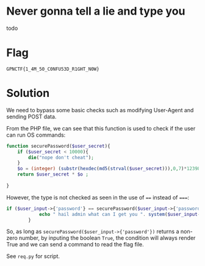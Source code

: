 # Never gonna tell a lie and type you
todo

# Flag
```
GPNCTF{1_4M_50_C0NFU53D_R1GHT_N0W}
```

# Solution
We need to bypass some basic checks such as modifying User-Agent and sending POST data.

From the PHP file, we can see that this function is used to check if the user can run OS commands:

```php
function securePassword($user_secret){
    if ($user_secret < 10000){
        die("nope don't cheat");
    }
    $o = (integer) (substr(hexdec(md5(strval($user_secret))),0,7)*123981337);
    return $user_secret * $o ;
    
}
```

However, the type is not checked as seen in the use of `==` instead of `===`:

```php
if ($user_input->{'password'} == securePassword($user_input->{'password'})  ){
            echo " hail admin what can I get you ". system($user_input->{"command"});
        }
```

So, as long as `securePassword($user_input->{'password'})` returns a non-zero number, by inputing the boolean `True`, the condition will always render True and we can send a command to read the flag file.

See `req.py` for script.